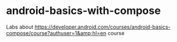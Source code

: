 # android-basics-with-compose
Labs about https://developer.android.com/courses/android-basics-compose/course?authuser=1&amp;hl=en course
